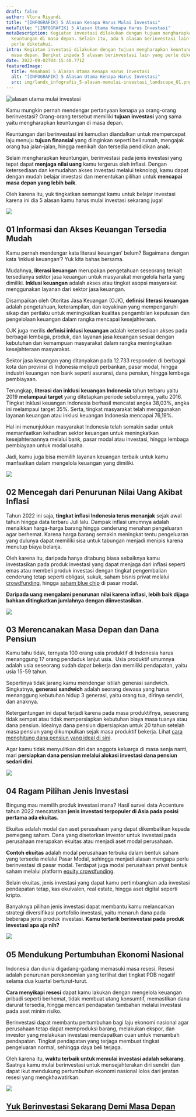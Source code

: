 ```yaml
---
draft: false
author: Vlora Riyandi
title: "[INFOGRAFIK] 5 Alasan Kenapa Harus Mulai Investasi"
metaTitle: "[INFOGRAFIK] 5 Alasan Utama Kenapa Harus Investasi"
metaDescription: Kegiatan investasi dilakukan dengan tujuan mengharapkan
  keuntungan di masa depan. Selain itu, ada 5 alasan berinvestasi lain yang
  perlu diketahui.
intro: Kegiatan investasi dilakukan dengan tujuan mengharapkan keuntungan di
  masa depan. Berikut iniada 5 alasan berinvestasi lain yang perlu diketahui.
date: 2022-09-02T04:15:40.771Z
featuredImage:
  title: Memahami 5 Alasan Utama Kenapa Harus Investasi
  alt: "[INFOGRAFIK] 5 Alasan Utama Kenapa Harus Investasi"
  src: img/landx_infografis_5-alasan-memulai-investasi_landscape_01.png
---
```

![alasan utama mulai investasi](img/landx_infografis_5-alasan-memulai-investasi_rev.png "alasan utama mulai investasi")

Kamu mungkin pernah mendengar pertanyaan kenapa ya orang-orang berinvestasi? Orang-orang tersebut memiliki **tujuan investasi** yang sama yaitu mengharapkan keuntungan di masa depan.

Keuntungan dari berinvestasi ini kemudian diandalkan untuk mempercepat laju menuju **tujuan finansial** yang diinginkan seperti beli rumah, mengajak orang tua jalan-jalan, hingga menikah dan tersedia pendidikan anak.

Selain mengharapkan keuntungan, berinvestasi pada jenis investasi yang tepat dapat **menjaga nilai uang** kamu tergerus oleh inflasi. Dengan ketersediaan dan kemudahan akses investasi melalui teknologi, kamu dapat dengan mudah belajar investasi dan menentukan pilihan untuk **mencapai masa depan yang lebih baik**.

Oleh karena itu, yuk tingkatkan semangat kamu untuk belajar investasi karena ini dia 5 alasan kamu harus mulai investasi sekarang juga!

![](https://lh3.googleusercontent.com/AvphD0WE_pDAYzCIVpMnDmxAVs95-Z7wYV6b7sDKzPs0d4ewqyn0kMEuGLhccMwKcNUrvamD4m6GbXu4JKN_Vj2rclX9pyzGrPRQutNWBJ0YecdwKTPrnE2-6RAF2_noaDVbIoddALVYj0VC0HJ-psjF3QxzKIHozPQWReEFDplA7kNC1UA0Oy0JpA)

## 01 Informasi dan Akses Keuangan Tersedia Mudah

Kamu pernah mendengar kata literasi keuangan’ belum? Bagaimana dengan kata ‘inklusi keuangan’? Yuk kita bahas bersama.

Mudahnya, **literasi keuangan** merupakan pengetahuan seseorang terkait tersedianya sektor jasa keuangan untuk masyarakat mengelola harta yang dimiliki. **Inklusi keuangan** adalah akses atau tingkat asopsi masyarakat menggunakan layanan dari sektor jasa keuangan.

Disampaikan oleh Otoritas Jasa Keuangan (OJK), **definisi** **literasi keuangan** adalah pengetahuan, keterampilan, dan keyakinan yang mempengaruhi sikap dan perilaku untuk meningkatkan kualitas pengambilan keputusan dan pengelolaan keuangan dalam rangka mencapai kesejahteraan.

OJK juga merilis **definisi inklusi keuangan** adalah ketersediaan akses pada berbagai lembaga, produk, dan layanan jasa keuangan sesuai dengan kebutuhan dan kemampuan masyarakat dalam rangka meningkatkan kesejahteraan masyarakat.

Sektor jasa keuangan yang ditanyakan pada 12.733 responden di berbagai kota dan provinsi di Indonesia meliputi perbankan, pasar modal, hingga industri keuangan non bank seperti asuransi, dana pensiun, hingga lembaga pembiayaan.

Terungkap, **literasi dan inklusi keuangan Indonesia** tahun terbaru yaitu 2019 **melampaui target** yang ditetapkan periode sebelumnya, yaitu 2016. Tingkat inklusi keuangan Indonesia berhasil mencatat angka 38,03%, angka ini melampaui target 35%. Serta, tingkat masyarakat telah menggunakan layanan keuangan atau inklusi keuangan Indonesia mencapai 76,19%.

Hal ini menunjukkan masyarakat Indonesia telah semakin sadar untuk memanfaatkan kehadiran sektor keuangan untuk meningkatkan kesejahteraannya melalui bank, pasar modal atau investasi, hingga lembaga pembiayaan untuk modal usaha.

Jadi, kamu juga bisa memilih layanan keuangan terbaik untuk kamu manfaatkan dalam mengelola keuangan yang dimiliki.

![](https://lh6.googleusercontent.com/oBDmbecYcQ-ra4c0W1eX1dUfzm5z3C7rp4n-mdbkIAGMX75rSyR4Br_9TVscD3vqtCTi5gyCj5RZ0598VhMZVO8puISInbvoscFL6NYhZloAwmib8j8D8iwrAnW9pcxhDDOUjkKY2k8dIqzfR_Af-CKvfx5dvMb90B0-Gm3_73VCQnhlVYiT5nMWiQ)

## 02 Mencegah dari Penurunan Nilai Uang Akibat Inflasi

Tahun 2022 ini saja, **tingkat inflasi Indonesia terus menanjak** sejak awal tahun hingga data terbaru Juli lalu. Dampak inflasi umumnya adalah menaikkan harga-harga barang hingga cenderung menahan pengeluaran agar berhemat. Karena harga barang semakin meningkat tentu pengeluaran yang dulunya dapat memiliki sisa untuk tabungan menjadi menipis karena menutup biaya belanja. 

Oleh karena itu, daripada hanya ditabung biasa sebaiknya kamu investasikan pada produk investasi yang dapat menjaga dari inflasi seperti emas atau membeli produk investasi dengan tingkat pengembalian cenderung tetap seperti obligasi, sukuk, saham bisnis privat melalui [crowdfunding](https://landx.id/), hingga [saham blue chip](https://landx.id/blog/investasi-ke-saham-blue-chip/) di pasar modal. 

**Daripada uang mengalami penurunan nilai karena inflasi, lebih baik dijaga bahkan ditingkatkan jumlahnya dengan diinvestasikan.**

![](https://lh3.googleusercontent.com/zY7HaocmEJsx2DnQQOz-KGpE_4e8EqC48ZEJxAyFdCAxMFtxE6Z3gF8eClZEIoNDvFC7aVuU9gzfTHMqPqPa3H2t-8zRxHlPPZVOVrlia0qbLvYURbl5CfFqj3raG9v-7bYvAhiqGEbb_zx8jA2_aDnsJ_g-cqAdjxHX8akzj7lEd0EQIW4lJTyq8w)

## 03 Merencanakan Masa Depan dan Dana Pensiun 

Kamu tahu tidak, ternyata 100 orang usia produktif di Indonesia harus menanggung 17 orang penduduk lanjut usia.  Usia produktif umumnya adalah usia seseorang sudah dapat bekerja dan memiliki pendapatan, yaitu usia 15-59 tahun.

Sepertinya tidak jarang kamu mendengar istilah generasi sandwich. Singkatnya, **generasi sandwich** adalah seorang dewasa yang harus menanggung kebutuhan hidup 3 generasi, yaitu orang tua, dirinya sendiri, dan anaknya.

Ketergantungan ini dapat terjadi karena pada masa produktifnya, seseorang tidak sempat atau tidak mempersiapkan kebutuhan biaya masa tuanya atau dana pensiun. Idealnya dana pensiun dipersiapkan untuk 20 tahun setelah masa pensiun yang dikumpulkan sejak masa produktif bekerja. Lihat [cara menghitung dana pensiun yang ideal di sini](https://landx.id/blog/perencanaan-keuangan-untuk-hari-tua/#menghitung-dana-pensiun-yang-ideal).

Agar kamu tidak menyulitkan diri dan anggota keluarga di masa senja nanti, mari **persiapkan dana pensiun melalui alokasi investasi dana pensiun sedari dini**. 

![](https://lh3.googleusercontent.com/MHTXgZ0O3omNIFQxsWfZzxuXX14m1oQQm5BAa_NMrTnr65sI1vcHFbvhT7WllDf3wIus1YqT7dhdKJXmAmjMpUQ4hKqycZFYeTMi0f4c-OpPRp-Awb8D3PElDmSGButX10MIneuSu7VsStPE7KKxn1mVI7T4S4x4ZNo7yTsf5S7Uc36ak-cOU-XlSw)

## 04 Ragam Pilihan Jenis Investasi

Bingung mau memilih produk investasi mana? Hasil survei data Accenture tahun 2022 mencatatkan **jenis investasi terpopuler di Asia pada posisi pertama ada ekuitas.** 

Ekuitas adalah modal dan aset perusahaan yang dapat dikembalikan kepada pemegang saham. Dana yang disetorkan investor untuk investasi pada perusahaan merupakan ekuitas atau menjadi aset modal perusahaan. 

**Contoh ekuitas** adalah modal perusahaan terbuka dalam bentuk saham yang tersedia melalui Pasar Modal, sehingga menjadi alasan mengapa perlu berinvestasi di pasar modal. Terdapat juga modal perusahaan privat bentuk saham melalui platform [equity crowdfunding](https://landx.id/).

Selain ekuitas, jenis investasi yang dapat kamu pertimbangkan ada investasi pendapatan tetap, kas ekuivalen, real estate, hingga aset digital seperti kripto.

Banyaknya pilihan jenis investasi dapat membantu kamu melancarkan strategi diversifikasi portofolio investasi, yaitu menaruh dana pada beberapa jenis produk investasi. **Kamu tertarik berinvestasi pada produk investasi apa aja nih?**

![](https://lh4.googleusercontent.com/H_MsbuLGz1jwxQa_SixYrASJarandGHEFc4CgHBLizDXA5UbC9S_pvKz4RUqzlN3zWVVOOtePbY4c8FXQLebGIVkgNkNNjEuz1fon9JJoYzO-mHA-QiX3SwT9Rw4Qcx5r51ReOmMKmujgrXtYXRJnmezL73fhzICkQo-PHkSRFa71xlpUVKDmiu3Rg)

## 05 Mendukung Pertumbuhan Ekonomi Nasional

Indonesia dan dunia digadang-gadang memasuki masa resesi. Resesi adalah penurunan perekonomian yang terlihat dari tingkat PDB negatif selama dua kuartal berturut-turut. 

**Cara menyikapi resesi** dapat kamu lakukan dengan mengelola keuangan pribadi seperti berhemat, tidak membuat utang konsumtif, memastikan dana darurat tersedia, hingga mencari pendapatan tambahan melalui investasi pada aset minim risiko.

Berinvestasi dapat membantu pertumbuhan bagi laju ekonomi nasional agar perusahaan tetap dapat memproduksi barang, melakukan ekspor, dan investor yang melakukan investasi mendapatkan cuan untuk menambah pendapatan. Tingkat pendapatan yang terjaga membuat tingkat pengeluaran normal, sehingga daya beli terjaga.

Oleh karena itu, **waktu terbaik untuk memulai investasi adalah sekarang**. Saatnya kamu mulai berinvestasi untuk mensejahterakan diri sendiri dan dapat ikut mendukung pertumbuhan ekonomi nasional lolos dari jeratan resesi yang mengkhawatirkan.

![](https://lh5.googleusercontent.com/PwjGKtYixWvZKrtb3bZ2khizk77i_92O9KbqjydaNsPrWnQfEwrG3pv1R-HL_GuS0k07Qsut5FC91ZTy6bHLoJzgPXedIaDTTg2aEhQFkvfhfvRRzb1HAZNp40qulSNIgdfR4IduVywRnB6QnIggJvHLFaln3CGxt5SyzAP5LFM_YZKAnzPZKg0a8w)

## [Yuk ](https://landx.id/project/?utm_source=Blog&utm_medium=organic+keyword&utm_campaign=blog&utm_id=Blog)[Berinvestasi Sekarang Demi Masa Depan](https://landx.id/project/?utm_source=Blog&utm_medium=organic+keyword&utm_campaign=blog&utm_id=Blog)